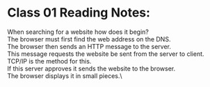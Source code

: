 # Class 01 Reading Notes:
When searching for a website how does it begin?\
The browser must first find the web address on the DNS.\
The browser then sends an HTTP message to the server.\
This message requests the website be sent from the server to client.\
TCP/IP is the method for this.\
If this server approves it sends the website to the browser.\
The browser displays it in small pieces.\
